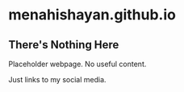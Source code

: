 # menahishayan.github.io

## There's Nothing Here
Placeholder webpage.
No useful content. 

Just links to my social media.

